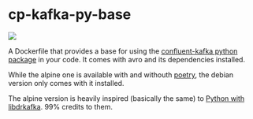 # cp-kafka-py-base

[![](https://images.microbadger.com/badges/image/poliez/cp-kafka-py-base.svg)](https://microbadger.com/images/poliez/cp-kafka-py-base)

A Dockerfile that provides a base for using the [confluent-kafka python package](https://pypi.org/project/confluent-kafka) in your code. It comes with avro and its dependencies installed.

While the alpine one is available with and withouth [poetry](https://github.com/sdispater/poetry), the debian version only comes with it installed.

The alpine version is heavily inspired (basically the same) to [Python with libdrkafka](https://github.com/ucalgary/docker-python-librdkafka). 99% credits to them.